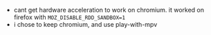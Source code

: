 * cant get hardware acceleration to work on chromium. it worked on firefox with `MOZ_DISABLE_RDD_SANDBOX=1`
* i chose to keep chromium, and use play-with-mpv
